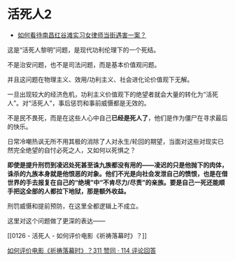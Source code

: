 # 活死人2

- [如何看待南昌红谷滩实习女律师当街遇害一案？](https://www.zhihu.com/question/326341279/answer/697745521)


这是“活死人黎明”问题，是现代功利伦理下的一个死结。

不是治安问题，也不是司法问题，而是基本价值观问题。

并且这问题在物理主义、效用/功利主义、社会进化论价值观下无解。

一旦出现较大的经济危机，功利主义价值观下的绝望者就会大量的转化为“活死人”。对“活死人”，事后惩罚和事前威慑都是无效的。

不是民不畏死，而是在这些人心中自己**已经是死人了**，他们是作为僵尸在寻求最后的快乐。

日常冷嘲热讽无所不用其极的消除了人对永生/轮回的期望，当面对这些对现实已然完全绝望的自忖必死之人，又如何以死惧之？

**即使是提升刑罚到凌迟处死甚至诛九族都没有用的——凌迟的只是他抛下的肉体，诛杀的九族本身就是他恨恶的对象。他们不光是向社会发泄自己的愤恨，也是在借世界的手去报复在自己的“绝境”中“不肯尽力/尽责”的亲族。要是自己一死还能顺手把这全部的人都拉下地狱，那是额外收益。**

刑罚威慑和提前预防，在这里全都逻辑上不成立。

  

这里对这个问题做了更深的表达——

[[0126 - 活死人 - 如何评价电影《祈祷落幕时》？]]

[如何评价电影《祈祷落幕时》？311 赞同 · 114 评论回答](https://www.zhihu.com/question/288403977/answer/658358536)
